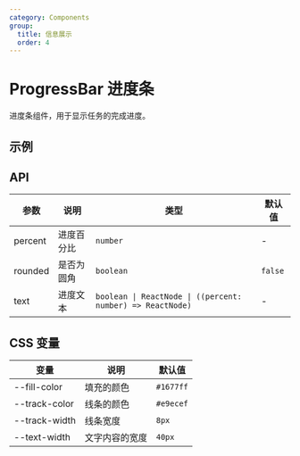 ```yaml
---
category: Components
group:
  title: 信息展示
  order: 4
---
```

# ProgressBar 进度条


进度条组件，用于显示任务的完成进度。

## 示例

<code src="./demo/base.tsx"></code>

## API

| 参数 | 说明 | 类型 | 默认值 |
| --- | --- | --- | --- |
| percent | 进度百分比 | `number` | - |
| rounded | 是否为圆角 | `boolean` | `false` |
| text | 进度文本 | `boolean \| ReactNode \| ((percent: number) => ReactNode)` | - |

## CSS 变量

| 变量 | 说明 | 默认值 |
| --- | --- | --- |
| --fill-color | 填充的颜色 | `#1677ff` |
| --track-color | 线条的颜色 | `#e9ecef` |
| --track-width | 线条宽度 | `8px` |
| --text-width | 文字内容的宽度 | `40px` |
